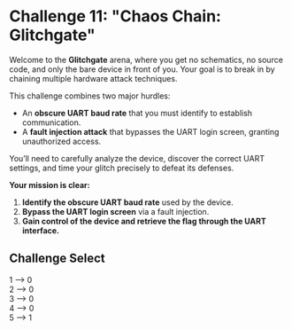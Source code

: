 # **Challenge 11: "Chaos Chain: Glitchgate"**

Welcome to the **Glitchgate** arena, where you get no schematics, no source code, and only the bare device in front of you. Your goal is to break in by chaining multiple hardware attack techniques.

This challenge combines two major hurdles:  
- An **obscure UART baud rate** that you must identify to establish communication.  
- A **fault injection attack** that bypasses the UART login screen, granting unauthorized access.

You’ll need to carefully analyze the device, discover the correct UART settings, and time your glitch precisely to defeat its defenses.

**Your mission is clear:**

1. **Identify the obscure UART baud rate** used by the device.  
2. **Bypass the UART login screen** via a fault injection.  
3. **Gain control of the device and retrieve the flag through the UART interface.**

## Challenge Select  
1 --> 0  
2 --> 0  
3 --> 0  
4 --> 0  
5 --> 1
